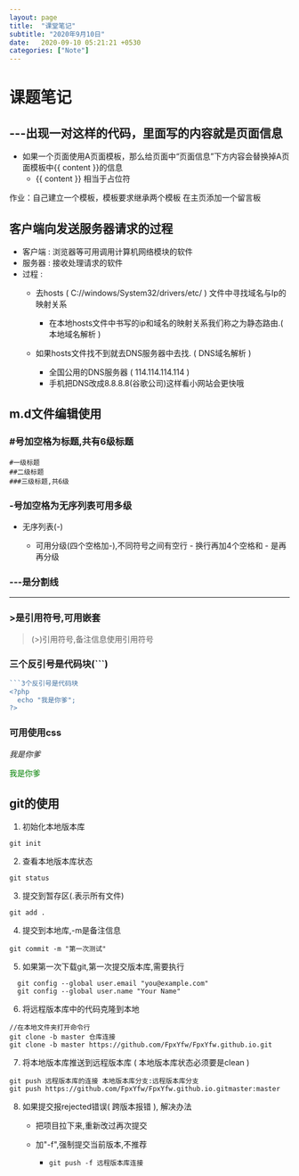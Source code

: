 ```yaml
---
layout: page
title:  "课堂笔记"
subtitle: "2020年9月10日"
date:   2020-09-10 05:21:21 +0530
categories: ["Note"]
---
```


# 课题笔记

## ---出现一对这样的代码，里面写的内容就是页面信息
- 如果一个页面使用A页面模板，那么给页面中“页面信息”下方内容会替换掉A页面模板中{{ content }}的信息
    - {{ content }} 相当于占位符

作业：自己建立一个模板，模板要求继承两个模板
在主页添加一个留言板

## 客户端向发送服务器请求的过程

- 客户端 : 浏览器等可用调用计算机网络模块的软件
- 服务器 : 接收处理请求的软件
- 过程 : 
  - 去hosts ( C://windows/System32/drivers/etc/ ) 文件中寻找域名与Ip的映射关系
  
    - 在本地hosts文件中书写的ip和域名的映射关系我们称之为静态路由.( 本地域名解析 )
  
  - 如果hosts文件找不到就去DNS服务器中去找. ( DNS域名解析 )
  
    - 全国公用的DNS服务器 ( 114.114.114.114 )
    - 手机把DNS改成8.8.8.8(谷歌公司)这样看小网站会更快哦
  
    

## m.d文件编辑使用

### #号加空格为标题,共有6级标题

```
#一级标题
##二级标题
###三级标题,共6级
```

### -号加空格为无序列表可用多级

- 无序列表(-)

     - 可用分级(四个空格加-),不同符号之间有空行
           - 换行再加4个空格和 - 是再再分级

 ### ---是分割线

---

  

  ### >是引用符号,可用嵌套

  > (>)引用符号,备注信息使用引用符号

  ### 三个反引号是代码块(```)

  ```php
  ```3个反引号是代码块
  <?php
  	echo "我是你爹";
  ?>
  ```

### 可用使用css

<i>我是你爹</i>

<div style="color:green;">我是你爹</div>

## git的使用

1. 初始化本地版本库

```
git init	
```

2. 查看本地版本库状态

```
git status
```

3. 提交到暂存区(.表示所有文件)

```
git add .
```

4. 提交到本地库,-m是备注信息

```
git commit -m "第一次测试"
```

5. 如果第一次下载git,第一次提交版本库,需要执行

```
  git config --global user.email "you@example.com"
  git config --global user.name "Your Name"
```

6. 将远程版本库中的代码克隆到本地 

```
//在本地文件夹打开命令行
git clone -b master 仓库连接
git clone -b master https://github.com/FpxYfw/FpxYfw.github.io.git
```

7. 将本地版本库推送到远程版本库 ( 本地版本库状态必须要是clean )

``` 
git push 远程版本库的连接 本地版本库分支:远程版本库分支
git push https://github.com/FpxYfw/FpxYfw.github.io.gitmaster:master
```

8. 如果提交报rejected错误( 跨版本报错 ), 解决办法

   - 把项目拉下来,重新改过再次提交
   
   - 加"-f",强制提交当前版本,不推荐
   
     - ```
       git push -f 远程版本库连接
       ```

